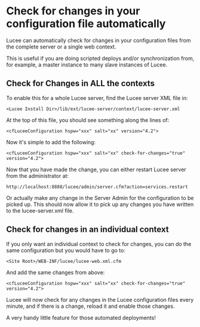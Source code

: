 <!--
{
  "title": "Check for changes",
  "id": "cookbook-check-for-changes",
  "description": "Automatically check for changes in your configuration file with Lucee.",
  "keywords": [
    "Configuration",
    "Check for changes",
    "Lucee",
    "Automatic update",
    "Server context",
    "Web context"
  ]
}
-->
# Check for changes in your configuration file automatically

Lucee can automatically check for changes in your configuration files from the complete server or a single web context.

This is useful if you are doing scripted deploys and/or synchronization from, for example, a master instance to many slave instances of Lucee.

## Check for Changes in ALL the contexts

To enable this for a whole Lucee server, find the Lucee server XML file in:

    <Lucee Install Dir>/lib/ext/lucee-server/context/lucee-server.xml

At the top of this file, you should see something along the lines of:

    <cfLuceeConfiguration hspw="xxx" salt="xx" version="4.2">

Now it's simple to add the following:

    <cfLuceeConfiguration hspw="xxx" salt="xx" check-for-changes="true" version="4.2">

Now that you have made the change, you can either restart Lucee server from the administrator at:

    http://localhost:8888/lucee/admin/server.cfm?action=services.restart

Or actually make any change in the Server Admin for the configuration to be picked up. This should now allow it to pick up any changes you have written to the lucee-server.xml file.

## Check for changes in an individual context

If you only want an individual context to check for changes, you can do the same configuration but you would have to go to:

    <Site Root>/WEB-INF/lucee/lucee-web.xml.cfm

And add the same changes from above:

    <cfLuceeConfiguration hspw="xxx" salt="xx" check-for-changes="true" version="4.2">

Lucee will now check for any changes in the Lucee configuration files every minute, and if there is a change, reload it and enable those changes.

A very handy little feature for those automated deployments!